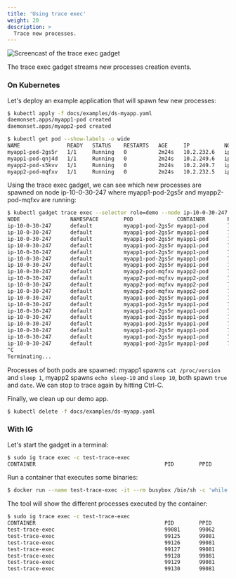 ```yaml
---
title: 'Using trace exec'
weight: 20
description: >
  Trace new processes.
---
```


![Screencast of the trace exec gadget](exec.gif)

The trace exec gadget streams new processes creation events.

### On Kubernetes

Let's deploy an example application that will spawn few new processes:

```bash
$ kubectl apply -f docs/examples/ds-myapp.yaml
daemonset.apps/myapp1-pod created
daemonset.apps/myapp2-pod created

$ kubectl get pod --show-labels -o wide
NAME               READY   STATUS    RESTARTS   AGE     IP           NODE             LABELS
myapp1-pod-2gs5r   1/1     Running   0          2m24s   10.2.232.6   ip-10-0-30-247   myapp=app-one,name=myapp1-pod,role=demo
myapp1-pod-qnj4d   1/1     Running   0          2m24s   10.2.249.6   ip-10-0-44-74    myapp=app-one,name=myapp1-pod,role=demo
myapp2-pod-s5kvv   1/1     Running   0          2m24s   10.2.249.7   ip-10-0-44-74    myapp=app-two,name=myapp2-pod,role=demo
myapp2-pod-mqfxv   1/1     Running   0          2m24s   10.2.232.5   ip-10-0-30-247   myapp=app-two,name=myapp2-pod,role=demo

```

Using the trace exec gadget, we can see which new processes are spawned on node
ip-10-0-30-247 where myapp1-pod-2gs5r and myapp2-pod-mqfxv are running:

```bash
$ kubectl gadget trace exec --selector role=demo --node ip-10-0-30-247
NODE                NAMESPACE        POD              CONTAINER       PID     PPID    COMM            RET ARGS
ip-10-0-30-247      default          myapp1-pod-2gs5r myapp1-pod      728770  728166  date              0 /bin/date
ip-10-0-30-247      default          myapp1-pod-2gs5r myapp1-pod      728771  728166  cat               0 /bin/cat /proc/version
ip-10-0-30-247      default          myapp1-pod-2gs5r myapp1-pod      728772  728166  sleep             0 /bin/sleep 1
ip-10-0-30-247      default          myapp1-pod-2gs5r myapp1-pod      728802  728166  true              0 /bin/true
ip-10-0-30-247      default          myapp1-pod-2gs5r myapp1-pod      728803  728166  date              0 /bin/date
ip-10-0-30-247      default          myapp1-pod-2gs5r myapp1-pod      728804  728166  cat               0 /bin/cat /proc/version
ip-10-0-30-247      default          myapp1-pod-2gs5r myapp1-pod      728805  728166  sleep             0 /bin/sleep 1
ip-10-0-30-247      default          myapp2-pod-mqfxv myapp2-pod      728832  728052  true              0 /bin/true
ip-10-0-30-247      default          myapp2-pod-mqfxv myapp2-pod      728833  728052  date              0 /bin/date
ip-10-0-30-247      default          myapp2-pod-mqfxv myapp2-pod      728834  728052  echo              0 /bin/echo sleep-10
ip-10-0-30-247      default          myapp2-pod-mqfxv myapp2-pod      728835  728052  sleep             0 /bin/sleep 10
ip-10-0-30-247      default          myapp1-pod-2gs5r myapp1-pod      728836  728166  true              0 /bin/true
ip-10-0-30-247      default          myapp1-pod-2gs5r myapp1-pod      728837  728166  date              0 /bin/date
ip-10-0-30-247      default          myapp1-pod-2gs5r myapp1-pod      728838  728166  cat               0 /bin/cat /proc/version
ip-10-0-30-247      default          myapp1-pod-2gs5r myapp1-pod      728839  728166  sleep             0 /bin/sleep 1
ip-10-0-30-247      default          myapp1-pod-2gs5r myapp1-pod      728880  728166  true              0 /bin/true
ip-10-0-30-247      default          myapp1-pod-2gs5r myapp1-pod      728881  728166  date              0 /bin/date
ip-10-0-30-247      default          myapp1-pod-2gs5r myapp1-pod      728882  728166  cat               0 /bin/cat /proc/version
ip-10-0-30-247      default          myapp1-pod-2gs5r myapp1-pod      728883  728166  sleep             0 /bin/sleep 1
^C
Terminating...
```
Processes of both pods are spawned: myapp1 spawns `cat /proc/version` and `sleep 1`,
myapp2 spawns `echo sleep-10` and `sleep 10`, both spawn `true` and `date`.
We can stop to trace again by hitting Ctrl-C.

Finally, we clean up our demo app.

```bash
$ kubectl delete -f docs/examples/ds-myapp.yaml
```

### With IG

Let's start the gadget in a terminal:

```bash
$ sudo ig trace exec -c test-trace-exec
CONTAINER                                         PID        PPID       COMM             RET ARGS
```

Run a container that executes some binaries:

```bash
$ docker run --name test-trace-exec -it --rm busybox /bin/sh -c 'while /bin/true ; do whoami ; sleep 3 ; done'
```

The tool will show the different processes executed by the container:

```bash
$ sudo ig trace exec -c test-trace-exec
CONTAINER                                         PID        PPID       COMM             RET ARGS
test-trace-exec                                   99081      99062      sh               0   /bin/sh -c while /bin/true ; do whoami ; sleep 3 ; done
test-trace-exec                                   99125      99081      true             0   /bin/true
test-trace-exec                                   99126      99081      whoami           0   /bin/whoami
test-trace-exec                                   99127      99081      sleep            0   /bin/sleep 3
test-trace-exec                                   99128      99081      true             0   /bin/true
test-trace-exec                                   99129      99081      whoami           0   /bin/whoami
test-trace-exec                                   99130      99081      sleep            0   /bin/sleep 3
```

